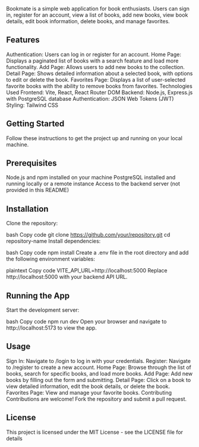 Bookmate is a simple web application for book enthusiasts. Users can sign in, register for an account, view a list of books, add new books, view book details, edit book information, delete books, and manage favorites.

## Features
Authentication: Users can log in or register for an account.
Home Page: Displays a paginated list of books with a search feature and load more functionality.
Add Page: Allows users to add new books to the collection.
Detail Page: Shows detailed information about a selected book, with options to edit or delete the book.
Favorites Page: Displays a list of user-selected favorite books with the ability to remove books from favorites.
Technologies Used
Frontend: Vite, React, React Router DOM
Backend: Node.js, Express.js with PostgreSQL database
Authentication: JSON Web Tokens (JWT)
Styling: Tailwind CSS
## Getting Started
Follow these instructions to get the project up and running on your local machine.

## Prerequisites
Node.js and npm installed on your machine
PostgreSQL installed and running locally or a remote instance
Access to the backend server (not provided in this README)
## Installation
Clone the repository:

bash
Copy code
git clone https://github.com/your/repository.git
cd repository-name
Install dependencies:

bash
Copy code
npm install
Create a .env file in the root directory and add the following environment variables:

plaintext
Copy code
VITE_API_URL=http://localhost:5000
Replace http://localhost:5000 with your backend API URL.

## Running the App
Start the development server:

bash
Copy code
npm run dev
Open your browser and navigate to http://localhost:5173 to view the app.

## Usage
Sign In: Navigate to /login to log in with your credentials.
Register: Navigate to /register to create a new account.
Home Page: Browse through the list of books, search for specific books, and load more books.
Add Page: Add new books by filling out the form and submitting.
Detail Page: Click on a book to view detailed information, edit the book details, or delete the book.
Favorites Page: View and manage your favorite books.
Contributing
Contributions are welcome! Fork the repository and submit a pull request.

## License
This project is licensed under the MIT License - see the LICENSE file for details